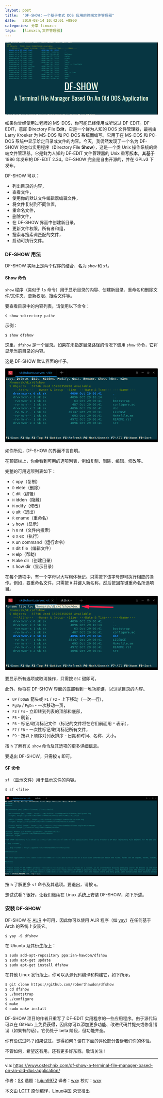 ```yaml
---
layout: post
title:	"DF-SHOW：一个基于老式 DOS 应用的终端文件管理器"
date:	2019-08-14 10:42:01 +0800 
categories:	分享 linuxcn 
tags:	[linuxcn,文件管理器]
---
```



![](/Asserts/Images/album/201908/14/104205s8mwqpeunawn3p3u.png)


如果你曾经使用过老牌的 MS-DOS，你可能已经使用或听说过 DF-EDIT。DF-EDIT，意即 **D**irectory **F**ile **Edit**，它是一个鲜为人知的 DOS 文件管理器，最初由 Larry Kroeker 为 MS-DOS 和 PC-DOS 系统而编写。它用于在 MS-DOS 和 PC-DOS 系统中显示给定目录或文件的内容。今天，我偶然发现了一个名为 DF-SHOW 的类似实用程序（**D**irectory **F**ile **Show**），这是一个类 Unix 操作系统的终端文件管理器。它是鲜为人知的 DF-EDIT 文件管理器的 Unix 重写版本，其基于 1986 年发布的 DF-EDIT 2.3d。DF-SHOW 完全是自由开源的，并在 GPLv3 下发布。


DF-SHOW 可以：


* 列出目录的内容，
* 查看文件，
* 使用你的默认文件编辑器编辑文件，
* 将文件复制到不同位置，
* 重命名文件，
* 删除文件，
* 在 DF-SHOW 界面中创建新目录，
* 更新文件权限，所有者和组，
* 搜索与搜索词匹配的文件，
* 启动可执行文件。


### DF-SHOW 用法


DF-SHOW 实际上是两个程序的结合，名为 `show` 和 `sf`。


#### Show 命令


`show` 程序（类似于 `ls` 命令）用于显示目录的内容、创建新目录、重命名和删除文件/文件夹、更新权限、搜索文件等。


要查看目录中的内容列表，请使用以下命令：



```
$ show <directory path>
```

示例：



```
$ show dfshow
```

这里，`dfshow` 是一个目录。如果在未指定目录路径的情况下调用 `show` 命令，它将显示当前目录的内容。


这是 DF-SHOW 默认界面的样子。


![](/Asserts/Images/album/201908/14/104206gu33b3tr73zn9ees.png)


如你所见，DF-SHOW 的界面不言自明。


在顶部栏上，你会看到可用的选项列表，例如复制、删除、编辑、修改等。


完整的可用选项列表如下：


* `C` opy（复制）
* `D` elete（删除）
* `E` dit（编辑）
* `H` idden（隐藏）
* `M` odify（修改）
* `Q` uit（退出）
* `R` ename（重命名）
* `S` how（显示）
* h `U` nt（文件内搜索）
* e `X` ec（执行）
* `R` un command（运行命令）
* `E` dit file（编辑文件）
* `H` elp（帮助）
* `M` ake dir（创建目录）
* `S` how dir（显示目录）


在每个选项中，有一个字母以大写粗体标记。只需按下该字母即可执行相应的操作。例如，要重命名文件，只需按 `R` 并键入新名称，然后按回车键重命名所选项目。


![](/Asserts/Images/album/201908/14/104207d4ovk4qat7drmovz.png)


要显示所有选项或取消操作，只需按 `ESC` 键即可。


此外，你将在 DF-SHOW 界面的底部看到一堆功能键，以浏览目录的内容。


* `UP` / `DOWN` 箭头或 `F1` / `F2` - 上下移动（一次一行），
* `PgUp` / `PgDn` - 一次移动一页，
* `F3` / `F4` - 立即转到列表的顶部和底部，
* `F5` - 刷新，
* `F6` - 标记/取消标记文件（标记的文件将在它们前面用 `*` 表示），
* `F7` / `F8` - 一次性标记/取消标记所有文件，
* `F9` - 按以下顺序对列表排序 - 日期和时间、名称、大小。


按 `h` 了解有关 `show` 命令及其选项的更多详细信息。


要退出 DF-SHOW，只需按 `q` 即可。


#### SF 命令


`sf` （显示文件）用于显示文件的内容。



```
$ sf <file>
```

![](/Asserts/Images/album/201908/14/104208ipwcvcdjjpxqaucx.png)


按 `h` 了解更多 `sf` 命令及其选项。要退出，请按 `q`。


想试试看？很好，让我们继续在 Linux 系统上安装 DF-SHOW，如下所述。


### 安装 DF-SHOW


DF-SHOW 在 [AUR](https://aur.archlinux.org/packages/dfshow/) 中可用，因此你可以使用 AUR 程序（如 [yay](https://www.ostechnix.com/yay-found-yet-another-reliable-aur-helper/)）在任何基于 Arch 的系统上安装它。



```
$ yay -S dfshow
```

在 Ubuntu 及其衍生版上：



```
$ sudo add-apt-repository ppa:ian-hawdon/dfshow
$ sudo apt-get update
$ sudo apt-get install dfshow
```

在其他 Linux 发行版上，你可以从源代码编译和构建它，如下所示。



```
$ git clone https://github.com/roberthawdon/dfshow
$ cd dfshow
$ ./bootstrap
$ ./configure
$ make
$ sudo make install
```

DF-SHOW 项目的作者只重写了 DF-EDIT 实用程序的一些应用程序。由于源代码可以在 GitHub 上免费获得，因此你可以添加更多功能、改进代码并提交或修复错误（如果有的话）。它仍处于 beta 阶段，但功能齐全。


你有没试过吗？如果试过，觉得如何？请在下面的评论部分告诉我们你的体验。


不管如何，希望这有用。还有更多好东西。敬请关注！




---


via: <https://www.ostechnix.com/df-show-a-terminal-file-manager-based-on-an-old-dos-application/>


作者：[SK](https://www.ostechnix.com/author/sk/) 选题：[lujun9972](https://github.com/lujun9972) 译者：[wxy](https://github.com/wxy) 校对：[wxy](https://github.com/wxy)


本文由 [LCTT](https://github.com/LCTT/TranslateProject) 原创编译，[Linux中国](https://linux.cn/) 荣誉推出
